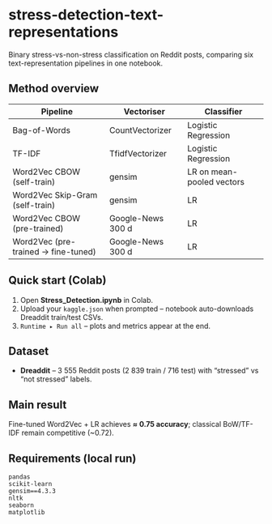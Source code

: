 # stress-detection-text-representations
Binary stress-vs-non-stress classification on Reddit posts, comparing six text-representation pipelines in one notebook.

## Method overview
| Pipeline | Vectoriser | Classifier |
|----------|------------|------------|
| Bag-of-Words | CountVectorizer | Logistic Regression |
| TF-IDF | TfidfVectorizer | Logistic Regression |
| Word2Vec CBOW (self-train) | gensim | LR on mean-pooled vectors |
| Word2Vec Skip-Gram (self-train) | gensim | LR |
| Word2Vec CBOW (pre-trained) | Google-News 300 d | LR |
| Word2Vec (pre-trained → fine-tuned) | Google-News 300 d | LR |

## Quick start (Colab)
1. Open **Stress_Detection.ipynb** in Colab.  
2. Upload your `kaggle.json` when prompted – notebook auto-downloads Dreaddit train/test CSVs.  
3. `Runtime ▸ Run all` – plots and metrics appear at the end.

## Dataset
* **Dreaddit** – 3 555 Reddit posts (2 839 train / 716 test) with “stressed” vs “not stressed” labels.

## Main result
Fine-tuned Word2Vec + LR achieves **≈ 0.75 accuracy**; classical BoW/TF-IDF remain competitive (~0.72).

## Requirements (local run)
```
pandas
scikit-learn
gensim==4.3.3
nltk
seaborn
matplotlib
```
